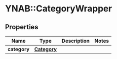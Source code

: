 # YNAB::CategoryWrapper

## Properties
Name | Type | Description | Notes
------------ | ------------- | ------------- | -------------
**category** | [**Category**](Category.md) |  | 


